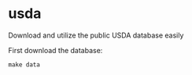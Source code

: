 # usda

Download and utilize the public USDA database easily


First download the database:

	make data
